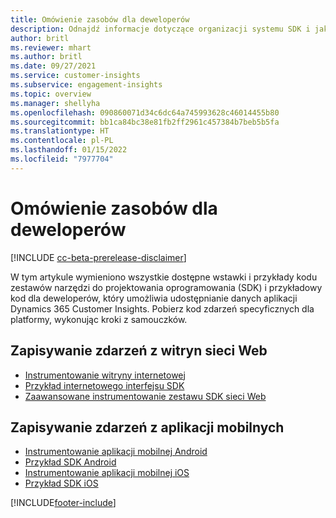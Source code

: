 ```yaml
---
title: Omówienie zasobów dla deweloperów
description: Odnajdź informacje dotyczące organizacji systemu SDK i jak je używać.
author: britl
ms.reviewer: mhart
ms.author: britl
ms.date: 09/27/2021
ms.service: customer-insights
ms.subservice: engagement-insights
ms.topic: overview
ms.manager: shellyha
ms.openlocfilehash: 090860071d34c6dc64a745993628c46014455b80
ms.sourcegitcommit: bb1ca84bc38e81fb2ff2961c457384b7beb5b5fa
ms.translationtype: HT
ms.contentlocale: pl-PL
ms.lasthandoff: 01/15/2022
ms.locfileid: "7977704"
---
```

# <a name="developer-resources-overview"></a>Omówienie zasobów dla deweloperów

[!INCLUDE [cc-beta-prerelease-disclaimer](includes/cc-beta-prerelease-disclaimer.md)]

W tym artykule wymieniono wszystkie dostępne wstawki i przykłady kodu zestawów narzędzi do projektowania oprogramowania (SDK) i przykładowy kod dla deweloperów, który umożliwia udostępnianie danych aplikacji Dynamics 365 Customer Insights. Pobierz kod zdarzeń specyficznych dla platformy, wykonując kroki z samouczków.

## <a name="capture-events-from-websites"></a>Zapisywanie zdarzeń z witryn sieci Web

- [Instrumentowanie witryny internetowej](instrument-website.md)
- [Przykład internetowego interfejsu SDK](websdk-sample.md)
- [Zaawansowane instrumentowanie zestawu SDK sieci Web](advanced-SDK-implementation.md)

## <a name="capture-events-from-mobile-apps"></a>Zapisywanie zdarzeń z aplikacji mobilnych

- [Instrumentowanie aplikacji mobilnej Android](get-started-android.md)
- [Przykład SDK Android](androidsdk-sample.md)
- [Instrumentowanie aplikacji mobilnej iOS](get-started-ios.md)
- [Przykład SDK iOS](iossdk-sample.md)

[!INCLUDE[footer-include](../includes/footer-banner.md)]
